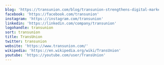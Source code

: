 ```yaml
---
blog: 'https://transunion.com/blog/transunion-strengthens-digital-marketing-solutions-with-agreement-to-acquire-trusignal'
facebook: 'https://facebook.com/transunion'
instagram: 'https://instagram.com/transunion'
linkedin: 'https://linkedin.com/company/transunion'
logohandle: transunion
sort: transunion
title: TransUnion
twitter: transunion
website: 'https://www.transunion.com/'
wikipedia: 'https://en.wikipedia.org/wiki/TransUnion'
youtube: 'https://youtube.com/user/TransUnion'
---
```

